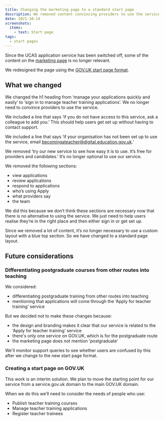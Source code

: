 ```yaml
---
title: Changing the marketing page to a standard start page
description: We removed content convincing providers to use the service, leaving content essential to signing in or getting set up
date: 2021-10-14
screenshots:
  items:
    - text: Start page
tags:
  - start pages
---
```


Since the UCAS application service has been switched off, some of the content on the [marketing page](/manage-teacher-training-applications/marketing-page-for-providers/) is no longer relevant.

We redesigned the page using the [GOV.UK start page format](https://design-system.service.gov.uk/patterns/start-pages/).

## What we changed

We changed the h1 heading from ‘manage your applications quickly and easily’ to ‘sign in to manage teacher training applications’. We no longer need to convince providers to use the service.

We included a line that says ‘if you do not have access to this service, ask a colleague to add you.’ This should help users get set up without having to contact support.

We included a line that says ‘if your organisation has not been set up to use the service, email becomingateacher@digital.education.gov.uk.’

We removed ‘try our new service to see how easy it is to use. It’s free for providers and candidates.’ It’s no longer optional to use our service.

We removed the following sections:

- view applications
- review applications
- respond to applications
- who’s using Apply
- what providers say
- the team

We did this because we don’t think these sections are necessary now that there is no alternative to using the service. We just need to help users realise they’re in the right place and then either sign in or get set up.

Since we removed a lot of content, it’s no longer necessary to use a custom layout with a blue top section. So we have changed to a standard page layout.

## Future considerations

### Differentiating postgraduate courses from other routes into teaching

We considered:

- differentiating postgraduate training from other routes into teaching
- mentioning that applications will come through the ‘Apply for teacher training’ service

But we decided not to make these changes because:

- the design and branding makes it clear that our service is related to the ‘Apply for teacher training’ service
- there's only one service on GOV.UK, which is for the postgraduate route
- the marketing page does not mention ‘postgraduate’

We'll monitor support queries to see whether users are confused by this after we change to the new start page format.

### Creating a start page on GOV.UK

This work is an interim solution. We plan to move the starting point for our service from a service.gov.uk domain to the main GOV.UK domain.

When we do this we’ll need to consider the needs of people who use:

- Publish teacher training courses
- Manage teacher training applications
- Register teacher trainees
